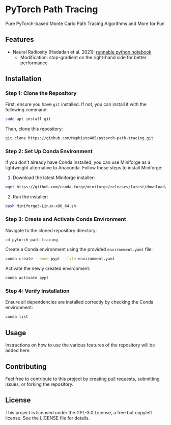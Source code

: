 # PyTorch Path Tracing

Pure PyTorch-based Monte Carlo Path Tracing Algorithms and More for Fun

## Features
- Neural Radiosity [Hadadan et al. 2021]: [runnable python notebook](notebooks/neural_radiosity.ipynb)
    - Modification: stop-gradient on the right-hand side for better performance

## Installation

### Step 1: Clone the Repository
First, ensure you have `git` installed. If not, you can install it with the following command:
```bash
sudo apt install git
```

Then, clone this repository:
```bash
git clone https://github.com/Mephisto405/pytorch-path-tracing.git
```

### Step 2: Set Up Conda Environment
If you don't already have Conda installed, you can use Miniforge as a lightweight alternative to Anaconda. Follow these steps to install Miniforge:

1. Download the latest Miniforge installer:
```bash
wget https://github.com/conda-forge/miniforge/releases/latest/download/Miniforge3-Linux-x86_64.sh
```

2. Run the installer:
```bash
bash Miniforge3-Linux-x86_64.sh
```

### Step 3: Create and Activate Conda Environment
Navigate to the cloned repository directory:
```bash
cd pytorch-path-tracing
```

Create a Conda environment using the provided `environment.yaml` file:
```bash
conda create --name pypt --file environment.yaml
```

Activate the newly created environment:
```bash
conda activate pypt
```

### Step 4: Verify Installation
Ensure all dependencies are installed correctly by checking the Conda environment:
```bash
conda list
```

## Usage
Instructions on how to use the various features of the repository will be added here.

## Contributing
Feel free to contribute to this project by creating pull requests, submitting issues, or forking the repository.

## License
This project is licensed under the GPL-3.0 License, a free but copyleft license. See the LICENSE file for details.